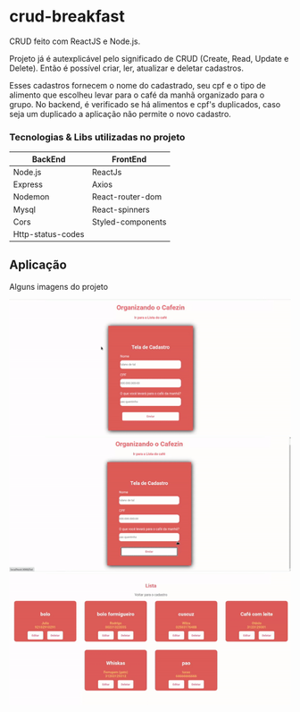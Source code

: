 # crud-breakfast

CRUD feito com ReactJS e Node.js.

Projeto já é autexplicável pelo significado de CRUD (Create, Read, Update e Delete). Então é possível criar, ler, atualizar e deletar cadastros. 

Esses cadastros fornecem o nome do cadastrado, seu cpf e o tipo de alimento que escolheu levar para o café da manhã organizado para o grupo. No backend, é verificado se há alimentos e cpf's duplicados, caso seja um duplicado a aplicação não permite o novo cadastro.

### Tecnologias & Libs utilizadas no projeto

BackEnd | FrontEnd
--------- | --------- 
Node.js | ReactJs
Express | Axios
Nodemon | React-router-dom
Mysql | React-spinners
Cors | Styled-components
Http-status-codes |

## Aplicação

Alguns imagens do projeto

<img src="./1.gif" />
<img src="./2.gif" />
<img src="./3.gif" />
